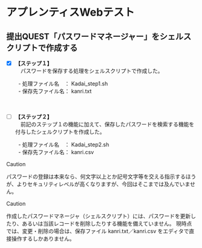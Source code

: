 # アプレンティスWebテスト
## 提出QUEST「パスワードマネージャー」をシェルスクリプトで作成する

- [x] **【ステップ１】**<br>
　パスワードを保存する処理をシェルスクリプトで作成した。

　　  - 処理ファイル名　： Kadai_step1.sh <br>
　　  - 保存先ファイル名： kanri.txt <br>
<br>
<br>
- [ ] **【ステップ２】**<br>
　前記のステップ１の機能に加えて、保存したパスワードを検索する機能を付与したシェルクリプトを作成した。

　　  - 処理ファイル名　： Kadai_step2.sh <br>
　　  - 保存先ファイル名： kanri.csv <br>

> [!CAUTION]
> パスワードの登録は本来なら、何文字以上とか記号文字等を交える指示するほうが、よりセキュリティレベルが高くなりますが、今回はそこまでは及んでいません。

> [!CAUTION]
> 作成したパスワードマネージャ（シェルスクリプト）には、パスワードを更新したり、あるいは当該レコードを削除したりする機能を備えていません。
> 現時点では、変更・削除の場合は、保存ファイル kanri.txt／kanri.csv をエディタで直接操作するしかありません。
